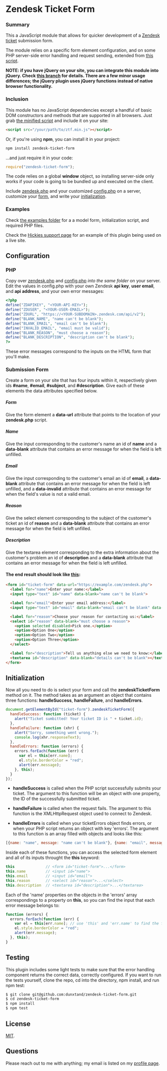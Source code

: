 # Zendesk Ticket Form

### Summary

This a JavaScript module that allows for quicker development of a [Zendesk ticket](https://support.zendesk.com/hc/en-us/articles/203690856-Working-with-tickets) submission form.

The module relies on a specific form element configuration, and on some PHP server-side error handling and request sending, extended from [this script](https://github.com/apanzerj/Former-For-Zendesk/blob/Lesson-1-Branch/former.php).

**NOTE: if you have jQuery on your site, you can integrate this module into jQuery. Check [this branch](https://github.com/dunxtand/zendesk-ticket-form/tree/jquery) for details. There are a few minor usage differences; the jQuery plugin uses jQuery functions instead of native browser functionality.**

### Inclusion

This module has no JavaScript dependencies except a handful of basic DOM constructors and methods that are supported in all browsers. Just grab [the minified script](https://github.com/dunxtand/zendesk-ticket-form/blob/master/build/ztf.min.js) and include it on your site:

````html
<script src="/your/path/to/ztf.min.js"></script>
````

Or, if you're using **npm**, you can install it in your project:

````bash
npm install zendesk-ticket-form
````

...and just require it in your code:

````javascript
require("zendesk-ticket-form");
````

The code relies on a global **window** object, so installing server-side only works if your code is going to be bundled up and executed on the client.

Include [zendesk.php](https://github.com/dunxtand/zendesk-ticket-form/blob/master/example/zendesk.php) and your customized [config.php](https://github.com/dunxtand/zendesk-ticket-form/blob/master/example/config.php) on a server, customize your [form](https://github.com/dunxtand/zendesk-ticket-form/blob/master/example/form.html), and write your [initialization](https://github.com/dunxtand/zendesk-ticket-form/blob/master/example/form.html).

### Examples

Check [the examples folder](https://github.com/dunxtand/zendesk-ticket-form/tree/master/example) for a a model form, initialization script, and required PHP files.

Check the [Hickies support page](https://www.hickies.com/blogs/support) for an example of this plugin being used on a live site.

## Configuration

### PHP

Copy over [zendesk.php](https://github.com/dunxtand/zendesk-ticket-form/blob/master/example/zendesk.php) and [config.php](https://github.com/dunxtand/zendesk-ticket-form/blob/master/example/config.php) *into the same folder* on your server. Edit the values in config.php with your own Zendesk **api key**, **user email**, and **api address**, and your own error messages:

````php
<?php
define("ZDAPIKEY", "<YOUR-API-KEY>");
define("ZDUSER", "<YOUR-USER-EMAIL>");
define("ZDURL", "https://<YOUR-SUBDOMAIN>.zendesk.com/api/v2");
define("BLANK_NAME", "name can't be blank");
define("BLANK_EMAIL", "email can't be blank");
define("INVALID_EMAIL", "email must be valid");
define("BLANK_REASON", "must choose a reason");
define("BLANK_DESCRIPTION", "description can't be blank");
?>
````

These error messages correspond to the inputs on the HTML form that you'll make.

### Submission Form

Create a form on your site that has four inputs within it, respectively given ids **#name**, **#email**, **#subject**, and **#description**. Give each of these elements the data attributes specified below.

##### Form

Give the form element a **data-url** attribute that points to the location of your **zendesk.php** script.

##### Name

Give the input corresponding to the customer's name an id of **name** and a **data-blank** attribute that contains an error message for when the field is left unfilled.

##### Email

Give the input corresponding to the customer's email an id of **email**, a **data-blank** attribute that contains an error message for when the field is left unfilled, and a **data-invalid** attribute that contains an error message for when the field's value is not a valid email.

##### Reason

Give the select element corresponding to the subject of the customer's ticket an id of **reason** and a **data-blank** attribute that contains an error message for when the field is left unfilled.

##### Description

Give the textarea element corresponding to the extra information about the customer's problem an id of **description** and a **data-blank** attribute that contains an error message for when the field is left unfilled.

#### The end result should look like [this](https://github.com/dunxtand/zendesk-ticket-form/blob/master/example/form.html):

````html
<form id="ticket-form" data-url="https://example.com/zendesk.php">
  <label for="name">Enter your name:</label>
  <input type="text" id="name" data-blank="name can't be blank">

  <label for="email">Enter your email address:</label>
  <input type="text" id="email" data-blank="email can't be blank" data-invalid="email must be valid">

  <label for="reason">Choose your reason for contacting us:</label>
  <select id="reason" data-blank="must choose a reason">
    <option selected disabled>Pick one.</option>
    <option>Option One</option>
    <option>Option Two</option>
    <option>Option Three</option>
  </select>

  <label for="description">Tell us anything else we need to know:</label>
  <textarea id="description" data-blank="details can't be blank"></textarea>
</form>
````

## Initialization

Now all you need to do is select your form and call the **zendeskTicketForm** method on it. The method takes as an argument an object that contains three functions: **handleSuccess**, **handleFailure**, and **handleErrors**.

````javascript
document.getElementById("ticket-form").zendeskTicketForm({
  handleSuccess: function (ticket) {
    alert("Ticket sumbitted! Your ticket ID is " + ticket.id);
  },
  handleFailure: function (xhr) {
    alert("Sorry, something went wrong.");
    console.log(xhr.responseText);
  },
  handleErrors: function (errors) {
    errors.forEach(function (err) {
      var el = this[err.name];
      el.style.borderColor = "red";
      alert(err.message);
    }, this);
  }
});
````

* **handleSuccess** is called when the PHP script successfully submits your ticket. The argument to this function will be an object with one property, the ID of the successfully submitted ticket.

* **handleFailure** is called when the request fails. The argument to this function is the XMLHttpRequest object used to connect to Zendesk.

* **handleErrors** is called when your ticketErrors object finds errors, or when your PHP script returns an object with key 'errors'. The argument to this function is an array filled with objects and looks like this:

```javascript
[{name: "name", message: "name can't be blank"}, {name: "email", message: "email must be valid"}]
```

Inside each of these functions, you can access the selected form element and all of its inputs throught the **this** keyword:

````javascript
this              // <form id="ticket-form">...</form>
this.name         // <input id="name">
this.email        // <input id="email">
this.reason       // <select id="reason">...</select>
this.description  // <textarea id="description">...</textarea>
````

Each of the 'name' properties on the objects in the 'errors' array correspondings to a property on **this**, so you can find the input that each error message belongs to:

````javascript
function (errors) {
  errors.forEach(function (err) {
    var el = this[err.name]; // use 'this' and 'err.name' to find the field with errors
    el.style.borderColor = "red";
    alert(err.message);
  }, this);
}
````

## Testing

This plugin includes some light tests to make sure that the error handling component returns the correct data, correctly configured. If you want to run the tests yourself, clone the repo, cd into the directory, npm install, and run npm test:

````bash
$ git clone git@github.com:dunxtand/zendesk-ticket-form.git
$ cd zendesk-ticket-form
$ npm install
$ npm test
````

## License

[MIT](https://opensource.org/licenses/MIT).

## Questions

Please reach out to me with anything; my email is listed on my [profile page](https://github.com/dunxtand).
